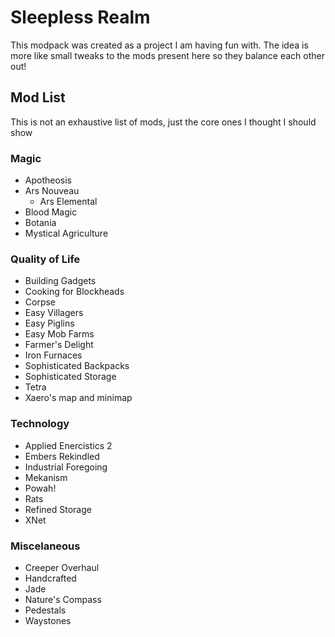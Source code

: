 # Sleepless Realm

This modpack was created as a project I am having fun with. The idea is more like small tweaks to the mods present here so they balance each other out!

## Mod List

This is not an exhaustive list of mods, just the core ones I thought I should show

### Magic

- Apotheosis
- Ars Nouveau
  - Ars Elemental
- Blood Magic
- Botania
- Mystical Agriculture
  
### Quality of Life

- Building Gadgets
- Cooking for Blockheads
- Corpse
- Easy Villagers
- Easy Piglins
- Easy Mob Farms
- Farmer's Delight
- Iron Furnaces
- Sophisticated Backpacks
- Sophisticated Storage
- Tetra
- Xaero's map and minimap

### Technology

- Applied Enercistics 2
- Embers Rekindled
- Industrial Foregoing
- Mekanism
- Powah!
- Rats
- Refined Storage
- XNet

### Miscelaneous

- Creeper Overhaul
- Handcrafted
- Jade
- Nature's Compass
- Pedestals
- Waystones
